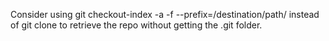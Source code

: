Consider using 
    git checkout-index -a -f --prefix=/destination/path/
instead of git clone to retrieve the repo without getting the .git folder.
